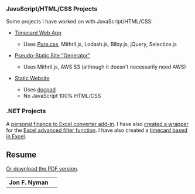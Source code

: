 ### JavaScript/HTML/CSS Projects

Some projects I have worked on with JavaScript/HTML/CSS:

- [Timecard Web App](https://github.com/jon49/tiem)
    - Uses [Pure.css](http://purecss.io/), Mithril.js, Lodash.js, Bilby.js, jQuery, Selectize.js

- [Pseudo-Static Site "Generator"](https://github.com/jon49/maws)
    - Uses Mithril.js, AWS S3 (although it doesn't necessarily need AWS)

- [Static Website](http://spreadsheetbudget.com.s3-website-us-east-1.amazonaws.com/)
    - Uses [docpad](http://docpad.org/)
    - No JavaScript 100% HTML/CSS

### .NET Projects

A [personal finance to Excel converter add-in](https://github.com/jon49/FxToExcel). I have also [created a wrapper](http://www.spreadsheetbudget.com/products/scribble-filter/) for the [Excel advanced filter function](http://office.microsoft.com/en-us/excel-help/filter-by-using-advanced-criteria-HP005200178.aspx). I have also created a [timecard based in Excel](http://www.spreadsheetbudget.com/products/excel-time-card/).

## Resume

[Or download the PDF version](https://github.com/jon49/Resume/blob/master/Resume_Nyman.pdf).

<table>
<tbody>
<tr class="odd">
<td align="left"><strong>Jon F. Nyman</strong></td>
<td align="right"><script type="text/javascript"></td>
</tr>
<tr class="even">
<td align="left">801.528.1295</td>
<td align="right"><a href="https://github.com/jon49">https://github.com/jon49</a></td>
</tr>
</tbody>
</table>
<h2 id="summary">Summary</h2>
<p>Self-taught programmer/consultant with 3<span class="math">$\frac{1}{2}$</span> years of experience with a passion for learning. Previous experience as an electrical engineer with 5 years experience in project management, test engineering, analog design, and worst case analysis, with a masters degree in digital signal processing. An initiator, self-motivated, quick learner, and works well with others.</p>
<p><strong>Programming Skills</strong></p>
<table>
<thead>
<tr class="header">
<th align="left"><strong>Experienced</strong></th>
<th align="left"></th>
<th align="left"><strong>Familiar</strong></th>
</tr>
</thead>
<tbody>
<tr class="odd">
<td align="left"><strong><em>JavaScript</em></strong></td>
<td align="left">Vim</td>
<td align="left">Docpad<a href="#fn1" class="footnoteRef" id="fnref1"><sup>1</sup></a></td>
</tr>
<tr class="even">
<td align="left"><strong><em>HTML/CSS</em></strong></td>
<td align="left">Dashboard Design</td>
<td align="left">Markdown (Pandoc<a href="#fn2" class="footnoteRef" id="fnref2"><sup>2</sup></a>)</td>
</tr>
<tr class="odd">
<td align="left">VB.NET</td>
<td align="left">Spreadsheet Design</td>
<td align="left">C#.NET</td>
</tr>
<tr class="even">
<td align="left">F#.NET</td>
<td align="left">MS VISIO</td>
<td align="left">MATLAB</td>
</tr>
<tr class="odd">
<td align="left">MS Excel VBA</td>
<td align="left">MultiSim</td>
</tr>
</tbody>
</table>
<p><strong>JavaScript Libraries</strong></p>
<table>
<thead>
<tr class="header">
<th align="left"><strong>Experienced</strong></th>
<th align="left"></th>
<th align="left"><strong>Contributed To</strong></th>
<th align="left"><strong>Familiar</strong></th>
</tr>
</thead>
<tbody>
<tr class="odd">
<td align="left"><a href="http://lodash.com/">lodash</a></td>
<td align="left"><a href="http://brianreavis.github.io/selectize.js/">selectize</a></td>
<td align="left"><a href="http://lhorie.github.io/mithril/mithril.html">mithril</a></td>
<td align="left"><a href="http://jquery.com/">jquery</a></td>
</tr>
<tr class="even">
<td align="left"><a href="http://bilby.brianmckenna.org/">bilby</a></td>
<td align="left"><a href="https://github.com/mhevery/jasmine-node">jasmine-node</a></td>
<td align="left"><a href="http://brackets.io/">brackets.io</a></td>
<td align="left"><a href="https://github.com/fantasyland/">fantasyland-*</a></td>
</tr>
<tr class="odd">
<td align="left"><a href="http://lhorie.github.io/mithril/mithril.html">mithril</a></td>
<td align="left"><a href="http://jasmine.github.io/">jasmine</a></td>
<td align="left"></td>
<td align="left"><a href="http://handlebarsjs.com/">handlebars</a></td>
</tr>
<tr class="even">
<td align="left"><a href="https://github.com/dsheiko/cjsc">cjsc</a></td>
<td align="left"></td>
<td align="left"></td>
<td align="left"><a href="http://wiki.commonjs.org/wiki/CommonJS">commonjs</a></td>
</tr>
</tbody>
</table>
<p><strong>Web Development Projects</strong></p>
<p><a href="https://github.com/jon49/Tiem">Timecard Web Application</a>, <a href="http://jon.prescottprogrammers.com/">Static Site SPA Blog<a href="#fn3" class="footnoteRef" id="fnref3"><sup>3</sup></a></a>, <a href="http://spreadsheetbudget.com.s3-website-us-east-1.amazonaws.com/">Static Website</a>, Excel Heat Map Generator<a href="#fn4" class="footnoteRef" id="fnref4"><sup>4</sup></a></p>
<p><strong>Engineering Skills (placed on last page).</strong></p>
<p></p>
<h2 id="software-development-experience">Software Development Experience</h2>
<p><strong>Spreadsheet Budget &amp; Consulting<a href="#fn5" class="footnoteRef" id="fnref5"><sup>5</sup></a>, Chino Valley, AZ</strong><br /><em>Software Developer/Sole Proprietor 2009 - 2014</em></p>
<ul>
<li>Creating a <a href="https://github.com/jon49/Tiem">Timecard Web Application</a> using JavaScript/HTML/CSS.
<ul>
<li>Uses <a href="http://purecss.io/">Pure.css</a>, Mithril.js, Lodash.js, Bilby.js, jQuery, Selectize.js</li>
<li>Will work with Node.js, I still need to learn node.</li>
</ul></li>
<li>Created an automated heat map system with core manipulation in Excel. Creates maps in Excel or HTML.</li>
<li><a href="http://jon.prescottprogrammers.com/">Static Site SPA Blog<a href="#fn6" class="footnoteRef" id="fnref6"><sup>6</sup></a></a>
<ul>
<li>Uses Mithril.js, AWS S3</li>
</ul></li>
<li><a href="http://spreadsheetbudget.com.s3-website-us-east-1.amazonaws.com/">Static Website</a>
<ul>
<li>Uses <a href="http://docpad.org/">docpad</a></li>
<li>No JavaScript 100% HTML/CSS</li>
</ul></li>
<li>Created free add-ins <em>Excel Time Card</em>, <a href="https://github.com/jon49/FxToExcel"><em>KMyMoney to Excel</em></a>, <em>Scribble Filter</em>.</li>
</ul>
<p><strong>Over five years of engineering work experience was placed on the last page.</strong></p>
<h2 id="education">Education</h2>
<p>Arizona State University, Tempe, AZ<br />Master of Science in Engineering - Electrical - Digital Signal Processing - 2007</p>
<p>Self-taught Programming</p>
<p><strong>Books Read</strong><a href="#fn7" class="footnoteRef" id="fnref7"><sup>7</sup></a></p>
<table>
<tbody>
<tr class="odd">
<td align="left"><a href="http://www.amazon.com/Code-Complete-Practical-Handbook-Construction/dp/0735619670">Code Complete</a><sup>†</sup></td>
<td align="left"><a href="http://www.amazon.com/Excel-2010-Formulas-Spreadsheets-Bookshelf/dp/0470475366">Excel 2010 Formulas</a></td>
</tr>
<tr class="even">
<td align="left"><a href="http://www.amazon.com/Thinking-Forth-Leo-Brodie/dp/0976458705">Thinking Forth</a><sup>†</sup></td>
<td align="left"><a href="https://www.goodreads.com/book/show/861942.Excel_2002_Vba_Programmer_s_Reference">Excel 2002 Vba Programmer’s Reference</a></td>
</tr>
<tr class="odd">
<td align="left"><a href="http://www.amazon.com/Professional-Excel-Development-Definitive-Applications/dp/0321508793">Professional Excel Development</a></td>
<td align="left"><a href="https://www.goodreads.com/book/show/418165.Pivot_Table_Data_Crunching">Pivot Table Data Crunching</a></td>
</tr>
<tr class="even">
<td align="left"><a href="http://www.amazon.com/Mastering-Microsoft-Visual-Basic-2010/dp/0470532874">Mastering Microsoft Visual Basic 2010</a></td>
<td align="left"><a href="https://www.goodreads.com/book/show/3138810-sams-teach-yourself-visual-basic-2008-in-24-hours">Teach Yourself Visual Basic 2008</a></td>
</tr>
<tr class="odd">
<td align="left"><a href="https://www.goodreads.com/book/show/173346.Sams_Teach_Yourself_SQL_in_10_Minutes">Sams Teach Yourself SQL in 10 Minutes</a></td>
<td align="left"><a href="https://www.goodreads.com/book/show/1035746.Excel_Advanced_Report_Development">Excel Advanced Report Development</a></td>
</tr>
<tr class="even">
<td align="left"><a href="http://www.amazon.com/Excel-Power-Programming-Spreadsheets-Bookshelf/dp/0470475358">Excel 2010 Power Programming with VBA</a></td>
<td align="left"><a href="http://eloquentjavascript.net/contents.html">Eloquent Javascript</a></td>
</tr>
<tr class="odd">
<td align="left"><a href="http://www.amazon.com/Functional-JavaScript-Introducing-Programming-Underscore-js-ebook/dp/B00D624AQO">Functional JavaScript</a></td>
<td align="left"><a href="https://leanpub.com/javascript-allonge">JavaScript Allongé</a></td>
</tr>
<tr class="even">
<td align="left"><a href="http://humanjavascript.com/">Human JavaScript</a><sup>†</sup></td>
<td align="left"><a href="http://pragprog.com/book/dnvim/practical-vim">Practical Vim</a><sup>†</sup></td>
</tr>
</tbody>
</table>
<h2 id="personal">Personal</h2>
<ul>
<li>Organizer of <a href="http://prescottprogrammers.com/">Prescott Software Developers Meetup Group</a></li>
</ul>
<p></p>
<h2 id="engineering-experience">Engineering Experience</h2>
<p><strong>Engineering Skills</strong></p>
<table>
<tbody>
<tr class="odd">
<td align="left">Analog Design</td>
<td align="left">Electronic Packaging</td>
</tr>
<tr class="even">
<td align="left">IP Development</td>
<td align="left">Reports and Documentation</td>
</tr>
<tr class="odd">
<td align="left">Failure Analysis</td>
<td align="left">Environmental Surveys</td>
</tr>
<tr class="even">
<td align="left">IC Development Analysis</td>
<td align="left">Personnel Training</td>
</tr>
<tr class="odd">
<td align="left">Competitive Analysis</td>
<td align="left">Worst Case Analysis</td>
</tr>
</tbody>
</table>
<p><strong>Alliant Techsystems Corporation<a href="#fn8" class="footnoteRef" id="fnref8"><sup>8</sup></a> (ATK), Clearfield, UT</strong><br /><em>Design Engineer 2007 - 2009</em></p>
<ul>
<li>Analyzed worst case analysis circuitry for signal integrity for Ares I rocket.</li>
<li>Tracked mass properties for avionics components.</li>
<li>Managed flight safety subsystem team for keeping the rocket safe.</li>
<li>Developed verification for flight safety specification.</li>
</ul>
<p><strong>Rogers Corporation Durel Division<a href="#fn9" class="footnoteRef" id="fnref9"><sup>9</sup></a>, Chandler, AZ</strong><br /><em>IC Development Engineer (2006 - ’07) Intern (2003 - ’06)</em></p>
<p>Engineering Experience</p>
<ul>
<li>Initiated and developed intellectual property<a href="#fn10" class="footnoteRef" id="fnref10"><sup>10</sup></a> to keep competitive in EL market.</li>
<li>Developed analog circuitry for specific applications in non-EL applications.</li>
<li>Executed failure analyses for family of existing inverters to maintain customer satisfaction.</li>
<li>Performed qualification, characterization, and analysis on new and existing inverters to maintain quality in products.</li>
<li>Completed competitive analyses and evaluations to compare Rogers and competitive products.</li>
<li>Put ICs in various packages for competitive packaging.</li>
<li>Created and organized datasheets, failure analysis reports, assembly and test procedures.</li>
<li>Reviewed and prepared environmental reports and surveys to retain customers.</li>
</ul>
<p>Interpersonal Experience</p>
<ul>
<li>Responded to customer inquiries within 1 day to achieve 100% customer satisfaction.</li>
<li>Mocked up and optimized products for customer evaluation.</li>
<li>Assisted in training engineering assistants.</li>
<li>Trained sales and application engineers.</li>
</ul>
<div class="footnotes">
<hr />
<ol>
<li id="fn1"><p>Node.js Static Site Generator<a href="#fnref1">↩</a></p></li>
<li id="fn2"><p>Write in Markdown convert to PDF, HTML, ODT, DOCX, etc.<a href="#fnref2">↩</a></p></li>
<li id="fn3"><p>SPA blogs don’t exist for a reason, will be moving to node.js<a href="#fnref3">↩</a></p></li>
<li id="fn4"><p>Outputs to static HTML/CSS<a href="#fnref4">↩</a></p></li>
<li id="fn5"><p><a href="www.SpreadsheetBudget.com">Spreadsheet Budget &amp; Consulting</a> creates applications or add-ons to be used with Microsoft Excel. Also, consulting work is done for specific applications for other companies.<a href="#fnref5">↩</a></p></li>
<li id="fn6"><p>SPA blogs don’t exist for a reason, will be moving to node.js<a href="#fnref6">↩</a></p></li>
<li id="fn7"><p>Items marked with <code>†</code> are partially read and/or currently reading.<a href="#fnref7">↩</a></p></li>
<li id="fn8"><p>ATK Launch Systems is the world’s top producer of solid rocket propulsion systems, a leading supplier of engineering and technical services, and has extensive experience supporting human and space payload missions.<a href="#fnref8">↩</a></p></li>
<li id="fn9"><p>A manufacturer of high-performance specialty material products, serving a diverse range of markets. Durel Division is a high volume manufacturer of patented electroluminescent lighting (EL) and EL drivers (low voltage DC to high voltage AC inverters).<a href="#fnref9">↩</a></p></li>
<li id="fn10"><p><a href="http://www.google.com/patents/US20080197787">Patent Application US20080197787</a><a href="#fnref10">↩</a></p></li>
</ol>
</div>
